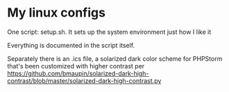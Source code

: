 My linux configs
===

One script: setup.sh. It sets up the system environment just how I like it

Everything is documented in the script itself.

Separately there is an .ics file, a solarized dark color scheme for PHPStorm that's been customized with higher contrast per https://github.com/bmaupin/solarized-dark-high-contrast/blob/master/solarized-dark-high-contrast.py
